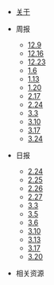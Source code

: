 * [关于](./README.md)

* 周报

  * [12.9](./docs/week/1209.md)
  * [12.16](./docs/week/1216.md)
  * [12.23](./docs/week/1223.md)
  * [1.6](./docs/week/0106.md)
  * [1.13](./docs/week/0113.md)
  * [1.20](./docs/week/0120.md)
  * [2.17](./docs/week/0217.md)
  * [2.24](./docs/week/0224.md)
  * [3.3](./docs/week/0303.md)
  * [3.10](./docs/week/0310.md)
  * [3.17](./docs/week/0317.md)  
  * [3.24](./docs/week/0324.md)  

* 日报

  * [2.24](./docs/day/0224.md)
  * [2.25](./docs/day/0225.md)
  * [2.26](./docs/day/0226.md)
  * [2.27](./docs/day/0227.md)
  * [3.3](./docs/day/0303.md)
  * [3.5](./docs/day/0305.md)
  * [3.6](./docs/day/0306.md)
  * [3.10](./docs/day/0310.md)  
  * [3.13](./docs/day/0313.md)  
  * [3.17](./docs/day/0317.md)  
  * [3.20](./docs/day/0320.md)  

* 相关资源